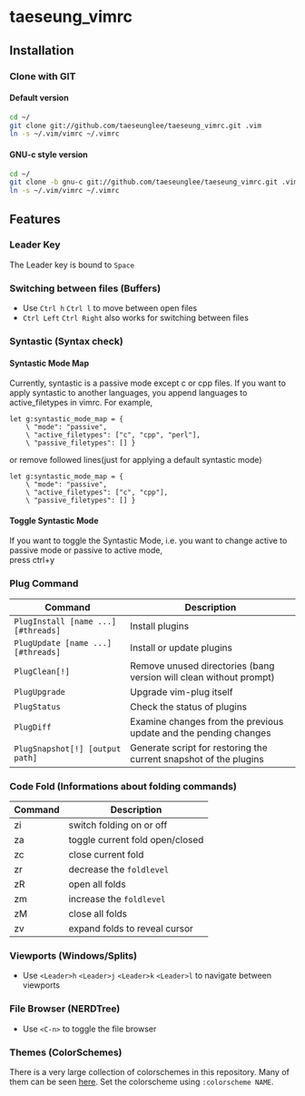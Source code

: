 # taeseung_vimrc

## Installation

### Clone with GIT

#### Default version
```bash
cd ~/
git clone git://github.com/taeseunglee/taeseung_vimrc.git .vim
ln -s ~/.vim/vimrc ~/.vimrc
```

#### GNU-c style version
```bash
cd ~/
git clone -b gnu-c git://github.com/taeseunglee/taeseung_vimrc.git .vim
ln -s ~/.vim/vimrc ~/.vimrc
```


## Features
### Leader Key
The Leader key is bound to `Space`

### Switching between files (Buffers)

* Use `Ctrl h` `Ctrl l` to move between open files
* `Ctrl Left` `Ctrl Right` also works for switching between files


### Syntastic (Syntax check)
#### Syntastic Mode Map
Currently, syntastic is a passive mode except c or cpp files.
If you want to apply syntastic to another languages,
you append languages to active_filetypes in vimrc. For example,
``` vim
let g:syntastic_mode_map = {
    \ "mode": "passive",
    \ "active_filetypes": ["c", "cpp", "perl"],
    \ "passive_filetypes": [] }
```
or remove followed lines(just for applying a default syntastic mode)
``` vim
let g:syntastic_mode_map = {
    \ "mode": "passive",
    \ "active_filetypes": ["c", "cpp"], 
    \ "passive_filetypes": [] }
```

#### Toggle Syntastic Mode
If you want to toggle the Syntastic Mode, 
i.e. you want to change active to passive mode or passive to active mode,  
press ctrl+y

### Plug Command

| Command                             | Description                                                        |
| ----------------------------------- | ------------------------------------------------------------------ |
| `PlugInstall [name ...] [#threads]` | Install plugins                                                    |
| `PlugUpdate [name ...] [#threads]`  | Install or update plugins                                          |
| `PlugClean[!]`                      | Remove unused directories (bang version will clean without prompt) |
| `PlugUpgrade`                       | Upgrade vim-plug itself                                            |
| `PlugStatus`                        | Check the status of plugins                                        |
| `PlugDiff`                          | Examine changes from the previous update and the pending changes   |
| `PlugSnapshot[!] [output path]`     | Generate script for restoring the current snapshot of the plugins  |


### Code Fold (Informations about folding commands)

| Command | Description                     |
| ------- | ------------------------------- |
| zi      | switch folding on or off        |
| za      | toggle current fold open/closed |
| zc      | close current fold              |
| zr      | decrease the `foldlevel`        |
| zR      | open all folds                  |
| zm      | increase the `foldlevel`        |
| zM      | close all folds                 |
| zv      | expand folds to reveal cursor   |

### Viewports (Windows/Splits)

* Use `<Leader>h` `<Leader>j` `<Leader>k` `<Leader>l` to navigate between viewports

### File Browser (NERDTree)

* Use `<C-n>` to toggle the file browser

### Themes (ColorSchemes)

There is a very large collection of colorschemes in this repository.
Many of them can be seen [here](http://vimcolors.com/).
Set the colorscheme using `:colorscheme NAME`.
